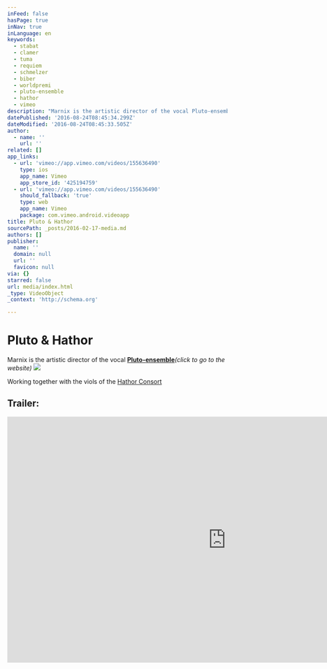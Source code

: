 ```yaml
---
inFeed: false
hasPage: true
inNav: true
inLanguage: en
keywords:
  - stabat
  - clamer
  - tuma
  - requiem
  - schmelzer
  - biber
  - worldpremi
  - pluto-ensemble
  - hathor
  - vimeo
description: "Marnix is the artistic director of the vocal Pluto-ensemble\_(click to go to the website)"
datePublished: '2016-08-24T08:45:34.299Z'
dateModified: '2016-08-24T08:45:33.505Z'
author:
  - name: ''
    url: ''
related: []
app_links:
  - url: 'vimeo://app.vimeo.com/videos/155636490'
    type: ios
    app_name: Vimeo
    app_store_id: '425194759'
  - url: 'vimeo://app.vimeo.com/videos/155636490'
    should_fallback: 'true'
    type: web
    app_name: Vimeo
    package: com.vimeo.android.videoapp
title: Pluto & Hathor
sourcePath: _posts/2016-02-17-media.md
authors: []
publisher:
  name: ''
  domain: null
  url: ''
  favicon: null
via: {}
starred: false
url: media/index.html
_type: VideoObject
_context: 'http://schema.org'

---
```

# Pluto & Hathor

Marnix is the artistic director of the vocal **[Pluto-][0][ensemble][1]**_(click to go to the website)_
![](https://s3-us-west-2.amazonaws.com/the-grid-img/p/7e802a2a134845cb657b77b73acc93db9add1c96.jpg)

Working together with the viols of the  [Hathor Consort][2]

## Trailer:

<iframe src="https://cdn.embedly.com/widgets/media.html?src=https%3A%2F%2Fplayer.vimeo.com%2Fvideo%2F155636490&amp;url=https%3A%2F%2Fvimeo.com%2F155636490&amp;image=http%3A%2F%2Fi.vimeocdn.com%2Fvideo%2F556461494_1280.jpg&amp;key=b7d04c9b404c499eba89ee7072e1c4f7&amp;type=text%2Fhtml&amp;schema=vimeo" width="1000" height="563" scrolling="no" frameborder="0" allowfullscreen="allowfullscreen" style=""></iframe>



[0]: https://thegrid.ai/pluto-ensemble/
[1]: http://www.pluto-ensemble.eu/
[2]: http://www.hathor-consort.eu/